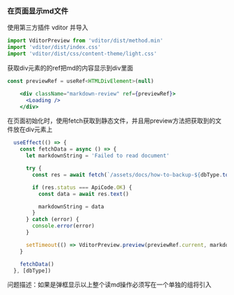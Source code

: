 ### 在页面显示md文件

使用第三方插件 vditor 并导入

```js
import VditorPreview from 'vditor/dist/method.min'
import 'vditor/dist/index.css'
import 'vditor/dist/css/content-theme/light.css'
```

获取div元素的的ref把md的内容显示到div里面

```jsx
const previewRef = useRef<HTMLDivElement>(null)

    <div className="markdown-review" ref={previewRef}>
      <Loading />
    </div>
```

在页面初始化时，使用fetch获取到静态文件，并且用preview方法把获取到的文件放在div元素上

```jsx
  useEffect(() => {
    const fetchData = async () => {
      let markdownString = 'Failed to read document'

      try {
        const res = await fetch(`/assets/docs/how-to-backup-${dbType.toLowerCase()}-to-s3.md`)

        if (res.status === ApiCode.OK) {
          const data = await res.text()

          markdownString = data
        }
      } catch (error) {
        console.error(error)
      }

      setTimeout(() => VditorPreview.preview(previewRef.current, markdownString), 200)
    }

    fetchData()
  }, [dbType])
```

问题描述：如果是弹框显示以上整个读md操作必须写在一个单独的组将引入